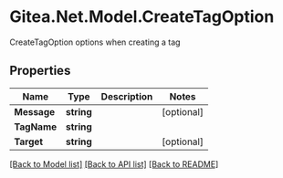 # Gitea.Net.Model.CreateTagOption
CreateTagOption options when creating a tag

## Properties

Name | Type | Description | Notes
------------ | ------------- | ------------- | -------------
**Message** | **string** |  | [optional] 
**TagName** | **string** |  | 
**Target** | **string** |  | [optional] 

[[Back to Model list]](../README.md#documentation-for-models) [[Back to API list]](../README.md#documentation-for-api-endpoints) [[Back to README]](../README.md)

